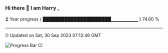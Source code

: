 ### Hi there 👋 I am Harry , 

⏳ Year progress { ██████████████████████▁▁▁▁▁▁▁▁ } 74.60 %

---

⏰ Updated on Sat, 30 Sep 2023 07:12:46 GMT

![Progress Bar CI](https://github.com/duykhang68/duykhang68/workflows/Progress%20Bar%20CI/badge.svg)

